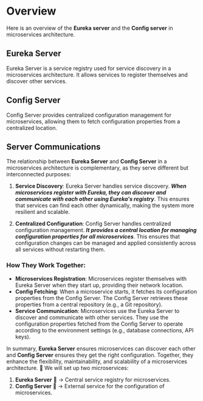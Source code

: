 # Overview

Here is an overview of the **Eureka server** and the **Config server** in microservices architecture.

## Eureka Server

Eureka Server is a service registry used for service discovery in a microservices architecture. It allows services to register themselves and discover other services.

## Config Server

Config Server provides centralized configuration management for microservices, allowing them to fetch configuration properties from a centralized location.

## Server Communications

The relationship between **Eureka Server** and **Config Server** in a microservices architecture is complementary, as they serve different but interconnected purposes:

1. **Service Discovery**: Eureka Server handles service discovery. ***When microservices register with Eureka, they can discover and communicate with each other using Eureka's registry***. This ensures that services can find each other dynamically, making the system more resilient and scalable.

2. **Centralized Configuration**: Config Server handles centralized configuration management. ***It provides a central location for managing configuration properties for all microservices***. This ensures that configuration changes can be managed and applied consistently across all services without restarting them.

### How They Work Together:

- **Microservices Registration**: Microservices register themselves with Eureka Server when they start up, providing their network location.
- **Config Fetching**: When a microservice starts, it fetches its configuration properties from the Config Server. The Config Server retrieves these properties from a central repository (e.g., a Git repository).
- **Service Communication**: Microservices use the Eureka Server to discover and communicate with other services. They use the configuration properties fetched from the Config Server to operate according to the environment settings (e.g., database connections, API keys).

In summary, **Eureka Server** ensures microservices can discover each other and **Config Server** ensures they get the right configuration. Together, they enhance the flexibility, maintainability, and scalability of a microservices architecture. 🚀 We will set up two microservices:

1. **Eureka Server** 🏢 → Central service registry for microservices.
2. **Config Server** 📜 → External service for the configuration of microservices.

